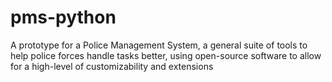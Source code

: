 # pms-python

A prototype for a Police Management System, a general suite of tools to help police forces handle tasks better, using open-source software to allow for a high-level of customizability and extensions
